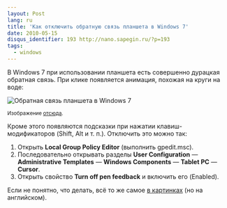 ```yaml
---
layout: Post
lang: ru
title: 'Как отключить обратную связь планшета в Windows 7'
date: 2010-05-15
disqus_identifier: 193 http://nano.sapegin.ru/?p=193
tags:
  - windows
---
```


В Windows 7 при использовании планшета есть совершенно дурацкая обратная связь. При клике появляется анимация, похожая на круги на воде:

![Обратная связь планшета в Windows 7](/images/pen_feedback.png)

<small>Изображение [отсюда](https://blogs.msdn.microsoft.com/saveenr/2010/01/06/configuring-windows-7-and-your-pressure-sensitive-tablet-to-avoid-cursor-ring-animations-a-k-a-dynamic-feedback/).</small>

Кроме этого появляются подсказки при нажатии клавиш-модификаторов (Shift, Alt и т. п.). Отключить это можно так:

1. Открыть **Local Group Policy Editor** (выполнить gpedit.msc).
2. Последовательно открывать разделы **User Configuration** — **Administrative Templates** — **Windows Components** — **Tablet PC** — **Cursor**.
3. Открыть свойство **Turn off pen feedback** и включить его (Enabled).

Если не понятно, что делать, всё то же самое [в картинках](https://blogs.msdn.microsoft.com/saveenr/2010/01/06/configuring-windows-7-and-your-pressure-sensitive-tablet-to-avoid-cursor-ring-animations-a-k-a-dynamic-feedback/) (но на английском).
